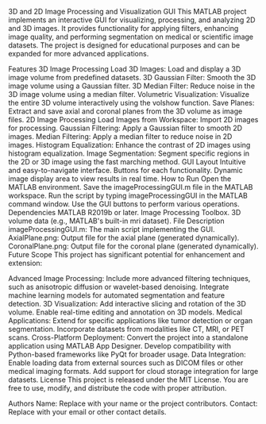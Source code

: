 3D and 2D Image Processing and Visualization GUI
This MATLAB project implements an interactive GUI for visualizing, processing, and analyzing 2D and 3D images. It provides functionality for applying filters, enhancing image quality, and performing segmentation on medical or scientific image datasets. The project is designed for educational purposes and can be expanded for more advanced applications.

Features
3D Image Processing
Load 3D Images: Load and display a 3D image volume from predefined datasets.
3D Gaussian Filter: Smooth the 3D image volume using a Gaussian filter.
3D Median Filter: Reduce noise in the 3D image volume using a median filter.
Volumetric Visualization: Visualize the entire 3D volume interactively using the volshow function.
Save Planes: Extract and save axial and coronal planes from the 3D volume as image files.
2D Image Processing
Load Images from Workspace: Import 2D images for processing.
Gaussian Filtering: Apply a Gaussian filter to smooth 2D images.
Median Filtering: Apply a median filter to reduce noise in 2D images.
Histogram Equalization: Enhance the contrast of 2D images using histogram equalization.
Image Segmentation: Segment specific regions in the 2D or 3D image using the fast marching method.
GUI Layout
Intuitive and easy-to-navigate interface.
Buttons for each functionality.
Dynamic image display area to view results in real time.
How to Run
Open the MATLAB environment.
Save the imageProcessingGUI.m file in the MATLAB workspace.
Run the script by typing imageProcessingGUI in the MATLAB command window.
Use the GUI buttons to perform various operations.
Dependencies
MATLAB R2019b or later.
Image Processing Toolbox.
3D volume data (e.g., MATLAB's built-in mri dataset).
File Description
imageProcessingGUI.m: The main script implementing the GUI.
AxialPlane.png: Output file for the axial plane (generated dynamically).
CoronalPlane.png: Output file for the coronal plane (generated dynamically).
Future Scope
This project has significant potential for enhancement and extension:

Advanced Image Processing:
Include more advanced filtering techniques, such as anisotropic diffusion or wavelet-based denoising.
Integrate machine learning models for automated segmentation and feature detection.
3D Visualization:
Add interactive slicing and rotation of the 3D volume.
Enable real-time editing and annotation on 3D models.
Medical Applications:
Extend for specific applications like tumor detection or organ segmentation.
Incorporate datasets from modalities like CT, MRI, or PET scans.
Cross-Platform Deployment:
Convert the project into a standalone application using MATLAB App Designer.
Develop compatibility with Python-based frameworks like PyQt for broader usage.
Data Integration:
Enable loading data from external sources such as DICOM files or other medical imaging formats.
Add support for cloud storage integration for large datasets.
License
This project is released under the MIT License. You are free to use, modify, and distribute the code with proper attribution.

Authors
Name: Replace with your name or the project contributors.
Contact: Replace with your email or other contact details.
